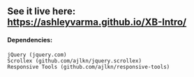 ## See it live here: https://ashleyvarma.github.io/XB-Intro/


#### Dependencies:
	jQuery (jquery.com)
	Scrollex (github.com/ajlkn/jquery.scrollex)
	Responsive Tools (github.com/ajlkn/responsive-tools)
